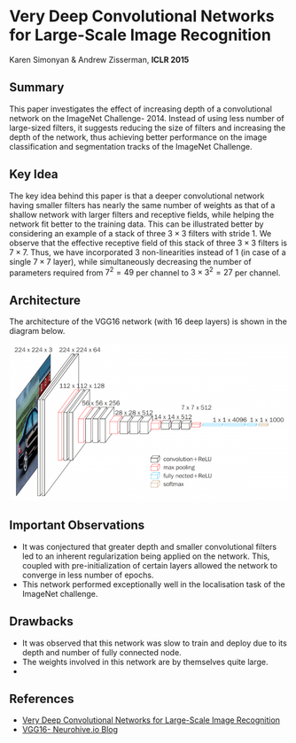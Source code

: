 # Very Deep Convolutional Networks for Large-Scale Image Recognition

Karen Simonyan & Andrew Zisserman, **ICLR 2015**

## Summary

This paper investigates the effect of increasing depth of a convolutional network on the ImageNet Challenge- $2014$. Instead of using less number of large-sized filters, it suggests reducing the size of filters and increasing the depth of the network, thus achieving better performance on the image classification and segmentation tracks of the ImageNet Challenge. 

## Key Idea

The key idea behind this paper is that a deeper convolutional network having smaller filters has nearly the same number of weights as that of a shallow network with larger filters and receptive fields, while helping the network fit better to the training data. This can be illustrated better by considering an example of a stack of three $3 \times 3$ filters with stride $1$. We observe that the effective receptive field of this stack of three $3 \times 3$ filters is $7 \times 7$. Thus, we have incorporated $3$ non-linearities instead of $1$ (in case of a single $7 \times 7$ layer), while simultaneously decreasing the number of parameters required from $7^2 = 49$ per channel to $3 \times 3^2 = 27$ per channel. 

## Architecture 

The architecture of the VGG16 network (with $16$ deep layers) is shown in the diagram below. 


<img src='vgg16.png' width='600'>


## Important Observations

- It was conjectured that greater depth and smaller convolutional filters led to an inherent regularization being applied on the network. This, coupled with pre-initialization of certain layers allowed the network to converge in less number of epochs.
- This network performed exceptionally well in the localisation task of the ImageNet challenge.

## Drawbacks

- It was observed that this network was slow to train and deploy due to its depth and number of fully connected node.
- The weights involved in this network are by themselves quite large. 
-   

## References
- [Very Deep Convolutional Networks for Large-Scale Image Recognition](https://arxiv.org/pdf/1409.1556.pdf )
- [VGG16- Neurohive.io Blog](https://neurohive.io/en/popular-networks/vgg16/)




